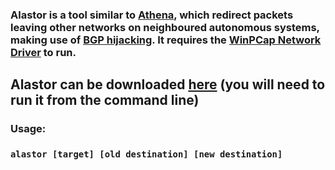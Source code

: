 ### Alastor is a tool similar to [Athena](https://github.com/jptr218/athena), which redirect packets leaving other networks on neighboured autonomous systems, making use of [BGP hijacking](https://en.wikipedia.org/wiki/BGP_hijacking). It requires the [WinPCap Network Driver](https://www.winpcap.org/default.htm) to run.
## Alastor can be downloaded [here](https://github.com/jptr218/alastor/raw/main/alastor.exe) (you will need to run it from the command line)
### Usage:

### `alastor [target] [old destination] [new destination] `

